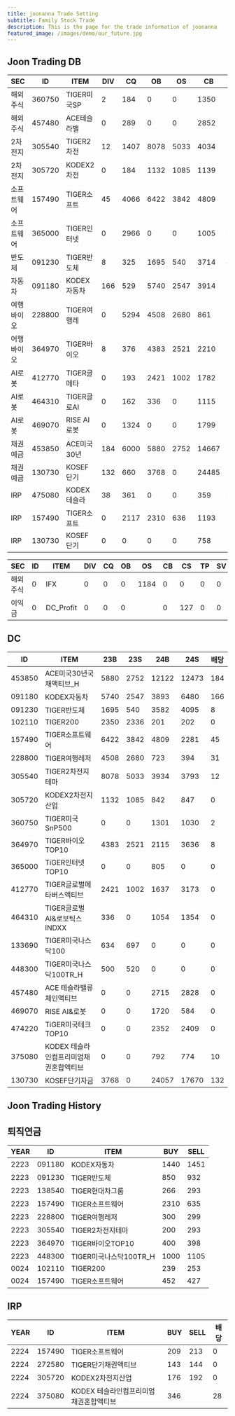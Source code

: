 ```yaml
---
title: joonanna Trade Setting
subtitle: Family Stock Trade
description: This is the page for the trade information of joonanna
featured_image: /images/demo/our_future.jpg
---
```

## Joon Trading DB


|SEC|ID|ITEM |DIV|CQ|OB|OS|CB|CS|TP|SV|TV|
|---|--|-----|---|--|--|--|--|--|--|--|--|
|해외주식|360750|TIGER미국SP|2|184|0|0|1350|1030|23000|5|500|
|해외주식|457480|ACE테슬라밸|0|289|0|0|2852|2828|12000|20|500|
|2차전지|305540|TIGER2차전|12|1407|8078|5033|4034|3793|30000|10|2000|
|2차전지|305720|KODEX2차전|0|184|1132|1085|1139|847|20000|3|500|
|소프트웨어|157490|TIGER소프트|45|4066|6422|3842|4809|2386|15000|30|3000|
|소프트웨어|365000|TIGER인터넷|0|2966|0|0|1005|0|4000|20|500|
|반도체|091230|TIGER반도체|8|325|1695|540|3714|4095|35000|2|1000|
|자동차|091180|KODEX자동차|166|529|5740|2547|3914|6480|20000|3|1000|
|여행바이오|228800|TIGER여행레|0|5294|4508|2680|861|394|5200|200|500|
|어행바이오|364970|TIGER바이오|8|376|4383|2521|2210|3636|11000|5|500|
|AI로봇|412770|TIGER글메타|0|193|2421|1002|1782|3173|11000|20|300|
|AI로봇|464310|TIGER글로AI|0|162|336| 0|1115|1354|12000|20|300|
|AI로봇|469070|RISE AI로봇|0|1324|0|0|1799|584|12000|20|500|
|채권예금|453850|ACE미국30년|184|6000|5880|2752|14667|12900|9500|500|0|
|채권예금|130730|KOSEF단기|132|660|3768|0|24485|21393|0|1|1|
|IRP|475080|KODEX테슬라|38|361|0|0|359|0|9300|20|300|
|IRP|157490|TIGER소프트|0|2117|2310|636|1193|1168|15000|5|500|
|IRP|130730|KOSEF단기|0|0|0|0|758|740|0|1|1|



|SEC|ID|ITEM |DIV|CQ|OB|OS|CB|CS|TP|SV|TV|
|---|--|-----|---|--|--|--|--|--|--|--|--|
|해외주식|0|IFX|0|0|0|1184|0|0|0|0|1|
|이익금|0|DC_Profit|0|0|0||0|127|0|0|1|


## DC
|ID|ITEM |23B|23S|24B|24S|배당|
|--|-----|---|----|---|----|--|
|453850|ACE미국30년국채액티브_H|5880|2752|12122|12473|184|
|091180|KODEX자동차|5740|2547|3893|6480|166|
|091230|TIGER반도체|1695|540|3582|4095|8|
|102110|TIGER200|2350|2336|201|202|0| 
|157490|TIGER소프트웨어|6422|3842|4809|2281|45|
|228800|TIGER여행레저|4508|2680|723|394|31|
|305540|TIGER2차전지테마|8078|5033|3934|3793|12|
|305720|KODEX2차전지산업|1132|1085|842|847|0|
|360750|TIGER미국SnP500|0|0|1301|1030|2|
|364970|TIGER바이오TOP10|4383|2521|2115|3636|8|
|365000|TiGER인터넷TOP10|0|0|805|0|0|
|412770|TIGER글로벌메타버스액티브|2421|1002|1637|3173|0| 
|464310|TIGER글로벌AI&로보틱스INDXX|336| 0|1054|1354|0|
|133690|TIGER미국나스닥100|634|697|0|0|0| 
|448300|TIGER미국나스닥100TR_H|500|520|0|0|0|
|457480|ACE 테슬라밸류체인액티브|0|0|2715|2828|0|
|469070|RISE AI&로봇|0|0|1720|584|0|
|474220|TiGER미국테크TOP10|0|0|2352|2409|0|
|375080|KODEX 테슬라인컴프리미엄채권혼합액티브|0|0|792|774|10|
|130730|KOSEF단기자금|3768|0|24057|17670|132|

## Joon Trading History
## 퇴직연금
|YEAR|ID|ITEM |BUY|SELL|
|----|--|-----|---|----|
|2223|091180|KODEX자동차|1440|1451|
|2223|091230|TIGER반도체|850|932|
|2223|138540|TIGER현대차그룹|266|293|
|2223|157490|TIGER소프트웨어|2310|635|
|2223|228800|TIGER여행레저|300|299|
|2223|305540|TIGER2차전지테마|200|293|
|2223|364970|TIGER바이오TOP10|400|398|
|2223|448300|TIGER미국나스닥100TR_H|1000|1105|
|0024|102110|TIGER200|239|253| 
|0024|157490|TIGER소프트웨어|452|427|

## IRP
|YEAR|ID|ITEM |BUY|SELL|배당|
|----|--|-----|---|----|--|
|2224|157490|TIGER소프트웨어|209|213|0|
|2224|272580|TIGER단기채권액티브|143|144|0| 
|2224|305720|KODEX2차전지산업|176|192|0|
|2224|375080|KODEX 테슬라인컴프리미엄채권혼합액티브|346||28|








